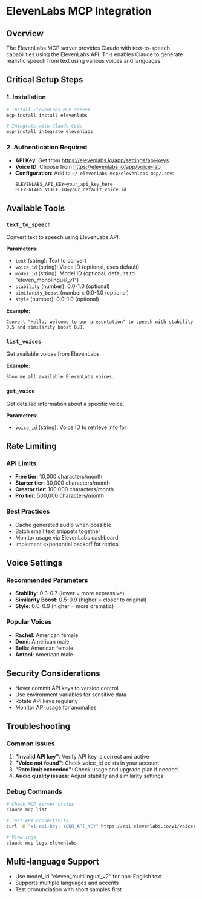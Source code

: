 # ElevenLabs MCP Integration

## Overview
The ElevenLabs MCP server provides Claude with text-to-speech capabilities using the ElevenLabs API. This enables Claude to generate realistic speech from text using various voices and languages.

## Critical Setup Steps

### 1. Installation
```bash
# Install ElevenLabs MCP server
mcp-install install elevenlabs

# Integrate with Claude Code
mcp-install integrate elevenlabs
```

### 2. Authentication Required
- **API Key**: Get from https://elevenlabs.io/app/settings/api-keys
- **Voice ID**: Choose from https://elevenlabs.io/app/voice-lab
- **Configuration**: Add to `~/.elevenlabs-mcp/elevenlabs-mcp/.env`:
  ```
  ELEVENLABS_API_KEY=your_api_key_here
  ELEVENLABS_VOICE_ID=your_default_voice_id
  ```

## Available Tools

### `text_to_speech`
Convert text to speech using ElevenLabs API.

**Parameters:**
- `text` (string): Text to convert
- `voice_id` (string): Voice ID (optional, uses default)
- `model_id` (string): Model ID (optional, defaults to "eleven_monolingual_v1")
- `stability` (number): 0.0-1.0 (optional)
- `similarity_boost` (number): 0.0-1.0 (optional)
- `style` (number): 0.0-1.0 (optional)

**Example:**
```
Convert "Hello, welcome to our presentation" to speech with stability 0.5 and similarity boost 0.8.
```

### `list_voices`
Get available voices from ElevenLabs.

**Example:**
```
Show me all available ElevenLabs voices.
```

### `get_voice`
Get detailed information about a specific voice.

**Parameters:**
- `voice_id` (string): Voice ID to retrieve info for

## Rate Limiting

### API Limits
- **Free tier**: 10,000 characters/month
- **Starter tier**: 30,000 characters/month
- **Creator tier**: 100,000 characters/month
- **Pro tier**: 500,000 characters/month

### Best Practices
- Cache generated audio when possible
- Batch small text snippets together
- Monitor usage via ElevenLabs dashboard
- Implement exponential backoff for retries

## Voice Settings

### Recommended Parameters
- **Stability**: 0.3-0.7 (lower = more expressive)
- **Similarity Boost**: 0.5-0.9 (higher = closer to original)
- **Style**: 0.0-0.9 (higher = more dramatic)

### Popular Voices
- **Rachel**: American female
- **Domi**: American male
- **Bella**: American female
- **Antoni**: American male

## Security Considerations
- Never commit API keys to version control
- Use environment variables for sensitive data
- Rotate API keys regularly
- Monitor API usage for anomalies

## Troubleshooting

### Common Issues
1. **"Invalid API key"**: Verify API key is correct and active
2. **"Voice not found"**: Check voice_id exists in your account
3. **"Rate limit exceeded"**: Check usage and upgrade plan if needed
4. **Audio quality issues**: Adjust stability and similarity settings

### Debug Commands
```bash
# Check MCP server status
claude mcp list

# Test API connectivity
curl -H "xi-api-key: YOUR_API_KEY" https://api.elevenlabs.io/v1/voices

# View logs
claude mcp logs elevenlabs
```

## Multi-language Support
- Use model_id "eleven_multilingual_v2" for non-English text
- Supports multiple languages and accents
- Test pronunciation with short samples first